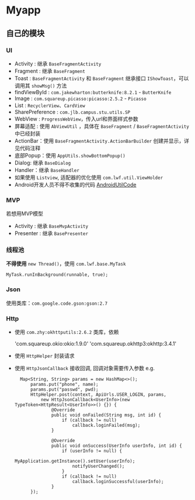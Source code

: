 # Myapp

## 自己的模块

### UI
* Activity : 继承 `BaseFragmentActivity`
* Fragment : 继承 `BaseFragment`
* Toast : `BaseFragmentActivity` 和 `BaseFragment` 继承接口 `IShowToast`，可以调用其 `showMsg()` 方法
* findViewById : `com.jakewharton:butterknife:8.2.1` - `ButterKnife`
* Image : `com.squareup.picasso:picasso:2.5.2` - `Picasso`
* List : `RecyclerView`、`CardView`
* SharePreference : `com.jlb.campus.stu.utils.SP`
* WebView : `ProgressWebView`，传入url和界面样式参数
* 屏幕适配 : 使用 `AbViewUtil` ，具体在 `BaseFragment` / `BaseFragmentActivity` 中已经封装
* ActionBar：使用 `BaseFragmentActivity.ActionBarBuilder` 创建并显示，详见代码注释
* 底部Popup：使用 `AppUtils.showBottomPopup()`
* Dialog: 继承 `BaseDialog`
* Handler：继承 `BaseHandler`
* 如果使用 `Listview`, 适配器的优化使用 `com.lwf.util.ViewHolder`
* Android开发人员不得不收集的代码  [AndroidUtilCode](https://github.com/Blankj/AndroidUtilCode)

### MVP
  若想用MVP模型
  
* Activity : 继承 `BaseMvpActivity`
* Presenter : 继承 `BasePresenter`

### 线程池
**不得使用** `new Thread()`，使用 `com.lwf.base.MyTask`
    
    MyTask.runInBackground(runnable, true);
    
### Json
使用类库：`com.google.code.gson:gson:2.7`

### Http

* 使用 `com.zhy:okhttputils:2.6.2` 类库，依赖

    'com.squareup.okio:okio:1.9.0'
    'com.squareup.okhttp3:okhttp:3.4.1'
* 使用 `HttpHelper` 封装请求
* 使用 `HttpJsonCallback` 接收回调, 回调对象需要传入参数 e.g.

        Map<String, String> params = new HashMap<>();
            params.put("phone", name);
            params.put("passwd", pwd);
            HttpHelper.post(context, ApiUrls.USER_LOGIN, params,
                new HttpJsonCallback<UserInfo>(new TypeToken<HttpResult<UserInfo>>() {}) {
                    @Override
                    public void onFailed(String msg, int id) {
                        if (callback != null)
                            callback.loginFailed(msg);
                    }

                    @Override
                    public void onSuccess(UserInfo userInfo, int id) {
                        if (userInfo != null) {
                            MyApplication.getInstance().setUser(userInfo);
                            notifyUserChanged();
                        }
                        if (callback != null)
                            callback.loginSuccessful(userInfo);
                    }
            });
